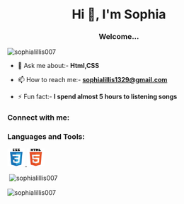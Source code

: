 <h1 align="center">Hi 👋, I'm Sophia</h1>
<h3 align="center">Welcome...</h3>

<p align="left"> <img src="https://komarev.com/ghpvc/?username=sophialillis007&label=Profile%20views&color=0e75b6&style=flat" alt="sophialillis007" /> </p>



- 💬 Ask me about:- **Html,CSS**

- 📫 How to reach me:- **sophialillis1329@gmail.com**

- ⚡ Fun fact:- **I spend almost 5 hours to listening songs**

<h3 align="left">Connect with me:</h3>
<p align="left">
</p>

<h3 align="left">Languages and Tools:</h3>
<p align="left"> <a href="https://www.w3schools.com/css/" target="_blank" rel="noreferrer"> <img src="https://raw.githubusercontent.com/devicons/devicon/master/icons/css3/css3-original-wordmark.svg" alt="css3" width="40" height="40"/> </a> <a href="https://www.w3.org/html/" target="_blank" rel="noreferrer"> <img src="https://raw.githubusercontent.com/devicons/devicon/master/icons/html5/html5-original-wordmark.svg" alt="html5" width="40" height="40"/> </a> </p>

<p>&nbsp;<img align="center" src="https://github-readme-stats.vercel.app/api?username=sophialillis007&show_icons=true&locale=en" alt="sophialillis007" /></p>

<p><img align="center" src="https://github-readme-streak-stats.herokuapp.com/?user=sophialillis007&" alt="sophialillis007" /></p>
